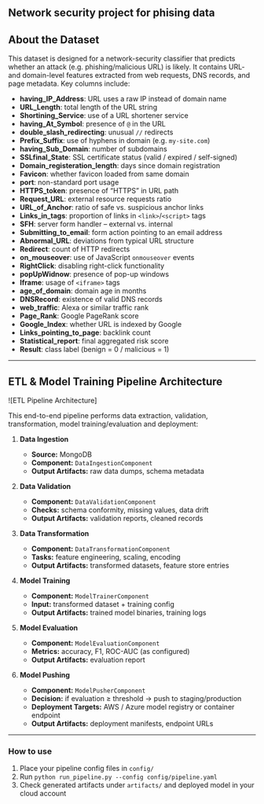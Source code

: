 ## Network security project for phising data

## About the Dataset

This dataset is designed for a network-security classifier that predicts whether an attack (e.g. phishing/malicious URL) is likely. It contains URL- and domain-level features extracted from web requests, DNS records, and page metadata. Key columns include:

- **having_IP_Address**: URL uses a raw IP instead of domain name  
- **URL_Length**: total length of the URL string  
- **Shortining_Service**: use of a URL shortener service  
- **having_At_Symbol**: presence of `@` in the URL  
- **double_slash_redirecting**: unusual `//` redirects  
- **Prefix_Suffix**: use of hyphens in domain (e.g. `my-site.com`)  
- **having_Sub_Domain**: number of subdomains  
- **SSLfinal_State**: SSL certificate status (valid / expired / self-signed)  
- **Domain_registeration_length**: days since domain registration  
- **Favicon**: whether favicon loaded from same domain  
- **port**: non-standard port usage  
- **HTTPS_token**: presence of “HTTPS” in URL path  
- **Request_URL**: external resource requests ratio  
- **URL_of_Anchor**: ratio of safe vs. suspicious anchor links  
- **Links_in_tags**: proportion of links in `<link>`/`<script>` tags  
- **SFH**: server form handler – external vs. internal  
- **Submitting_to_email**: form action pointing to an email address  
- **Abnormal_URL**: deviations from typical URL structure  
- **Redirect**: count of HTTP redirects  
- **on_mouseover**: use of JavaScript `onmouseover` events  
- **RightClick**: disabling right-click functionality  
- **popUpWidnow**: presence of pop-up windows  
- **Iframe**: usage of `<iframe>` tags  
- **age_of_domain**: domain age in months  
- **DNSRecord**: existence of valid DNS records  
- **web_traffic**: Alexa or similar traffic rank  
- **Page_Rank**: Google PageRank score  
- **Google_Index**: whether URL is indexed by Google  
- **Links_pointing_to_page**: backlink count  
- **Statistical_report**: final aggregated risk score  
- **Result**: class label (benign = 0 / malicious = 1)  

---

## ETL & Model Training Pipeline Architecture

![ETL Pipeline Architecture]

This end-to-end pipeline performs data extraction, validation, transformation, model training/evaluation and deployment:

1. **Data Ingestion**  
   - **Source:** MongoDB  
   - **Component:** `DataIngestionComponent`  
   - **Output Artifacts:** raw data dumps, schema metadata  

2. **Data Validation**  
   - **Component:** `DataValidationComponent`  
   - **Checks:** schema conformity, missing values, data drift  
   - **Output Artifacts:** validation reports, cleaned records  

3. **Data Transformation**  
   - **Component:** `DataTransformationComponent`  
   - **Tasks:** feature engineering, scaling, encoding  
   - **Output Artifacts:** transformed datasets, feature store entries  

4. **Model Training**  
   - **Component:** `ModelTrainerComponent`  
   - **Input:** transformed dataset + training config  
   - **Output Artifacts:** trained model binaries, training logs  

5. **Model Evaluation**  
   - **Component:** `ModelEvaluationComponent`  
   - **Metrics:** accuracy, F1, ROC-AUC (as configured)  
   - **Output Artifacts:** evaluation report  

6. **Model Pushing**  
   - **Component:** `ModelPusherComponent`  
   - **Decision:** if evaluation ≥ threshold → push to staging/production  
   - **Deployment Targets:** AWS / Azure model registry or container endpoint  
   - **Output Artifacts:** deployment manifests, endpoint URLs  

---

### How to use

1. Place your pipeline config files in `config/`  
2. Run `python run_pipeline.py --config config/pipeline.yaml`  
3. Check generated artifacts under `artifacts/` and deployed model in your cloud account  
